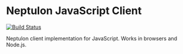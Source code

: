 # Neptulon JavaScript Client

[![Build Status](https://travis-ci.org/neptulon/client-javascript.svg?branch=master)](https://travis-ci.org/neptulon/client-javascript)

Neptulon client implementation for JavaScript. Works in browsers and Node.js.

